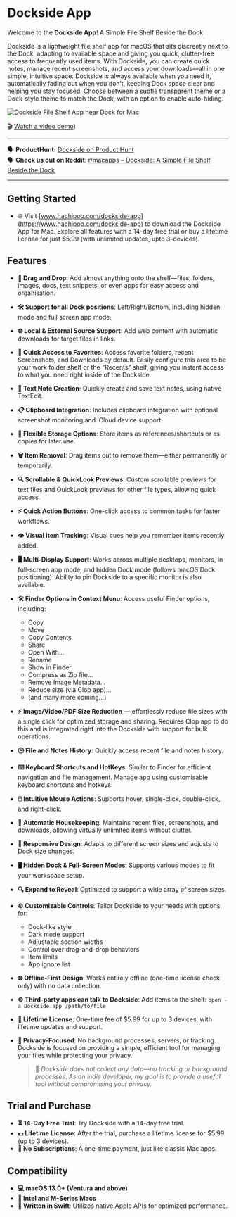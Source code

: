 # Dockside App

Welcome to the **Dockside App**! A Simple File Shelf Beside the Dock.

Dockside is a lightweight file shelf app for macOS that sits discreetly next to the Dock, adapting to available space and giving you quick, clutter-free access to frequently used items. With Dockside, you can create quick notes, manage recent screenshots, and access your downloads—all in one simple, intuitive space. Dockside is always available when you need it, automatically fading out when you don’t, keeping Dock space clear and helping you stay focused. Choose between a subtle transparent theme or a Dock-style theme to match the Dock, with an option to enable auto-hiding.

![Dockside File Shelf App near Dock for Mac](https://hachipoo.com/IntroBanner.png)

🎬 [Watch a video demo](https://www.youtube.com/watch?v=clzV8p1-7sg))

---

🗣️ **ProductHunt:** [Dockside on Product Hunt](https://www.producthunt.com/posts/dockside-app-for-mac)  
🗣️ **Check us out on Reddit**: [r/macapps – Dockside: A Simple File Shelf Beside the Dock](https://www.reddit.com/r/macapps/comments/1gadeow/introducing_dockside_a_simple_file_shelf_beside/)

---

## Getting Started

- 🌐 Visit [www.hachipoo.com/dockside-app](https://www.hachipoo.com/dockside-app) to download the Dockside App for Mac. Explore all features with a 14-day free trial or buy a lifetime license for just $5.99 (with unlimited updates, upto 3-devices).

## Features

- **📂 Drag and Drop**: Add almost anything onto the shelf—files, folders, images, docs, text snippets, or even apps for easy access and organisation.
- **🛠️ Support for all Dock positions**: Left/Right/Bottom, including hidden mode and full screen app mode. 
- **🌐 Local & External Source Support**: Add web content with automatic downloads for target files in links.
- **📁 Quick Access to Favorites**: Access favorite folders, recent Screenshots, and Downloads by default. Easily configure this area to be your work folder shelf or the "Recents" shelf, giving you instant access to what you need right inside of the Dockside.
- **📝 Text Note Creation**: Quickly create and save text notes, using native TextEdit. 
- **📋 Clipboard Integration**: Includes clipboard integration with optional screenshot monitoring and iCloud device support.
- **📌 Flexible Storage Options**: Store items as references/shortcuts or as copies for later use.
- **🗑️ Item Removal**: Drag items out to remove them—either permanently or temporarily.
- **🔍 Scrollable & QuickLook Previews**: Custom scrollable previews for text files and QuickLook previews for other file types, allowing quick access.
- **⚡ Quick Action Buttons**: One-click access to common tasks for faster workflows.
- **👁️ Visual Item Tracking**: Visual cues help you remember items recently added.
- **🖥️ Multi-Display Support**: Works across multiple desktops, monitors, in full-screen app mode, and hidden Dock mode (follows macOS Dock positioning). Ability to pin Dockside to a specific monitor is also available.
- **🛠️ Finder Options in Context Menu**: Access useful Finder options, including:
    - Copy
    - Move
    - Copy Contents
    - Share
    - Open With...
    - Rename
    - Show in Finder
    - Compress as Zip file...
    - Remove Image Metadata...
    - Reduce size (via Clop app)...
    - (and many more coming...)
- **⚡ Image/Video/PDF Size Reduction** — effortlessly reduce file sizes with a single click for optimized storage and sharing. Requires Clop app to do this and is integrated right into the Dockside with support for bulk operations.
- **🕒 File and Notes History**: Quickly access recent file and notes history.
- **⌨️ Keyboard Shortcuts and HotKeys**: Similar to Finder for efficient navigation and file management. Manage app using customisable keyboard shortcuts and hotkeys.
- **🖱️ Intuitive Mouse Actions**: Supports hover, single-click, double-click, and right-click.
- **🧹 Automatic Housekeeping**: Maintains recent files, screenshots, and downloads, allowing virtually unlimited items without clutter.
- **📐 Responsive Design**: Adapts to different screen sizes and adjusts to Dock size changes.
- **🖥️ Hidden Dock & Full-Screen Modes**: Supports various modes to fit your workspace setup.
- **🔍 Expand to Reveal**: Optimized to support a wide array of screen sizes.
- **⚙️ Customizable Controls**: Tailor Dockside to your needs with options for:
    - Dock-like style
    - Dark mode support
    - Adjustable section widths
    - Control over drag-and-drop behaviors
    - Item limits
    - App ignore list
- **🌐 Offline-First Design**: Works entirely offline (one-time license check only) with no data collection.
- **⚙️ Third-party apps can talk to Dockside**: Add items to the shelf: `open -a Dockside.app /path/to/file` 
- **💸 Lifetime License**: One-time fee of $5.99 for up to 3 devices, with lifetime updates and support.
- **🔐 Privacy-Focused**: No background processes, servers, or tracking. Dockside is focused on providing a simple, efficient tool for managing your files while protecting your privacy.
  
    > 🔐 *Dockside does not collect any data—no tracking or background processes. As an indie developer, my goal is to provide a useful tool without compromising your privacy.*

## Trial and Purchase

- **⏳ 14-Day Free Trial**: Try Dockside with a 14-day free trial.
- **💵 Lifetime License**: After the trial, purchase a lifetime license for $5.99 (up to 3 devices).
- **🚫 No Subscriptions**: A one-time payment, just like classic Mac apps.

## Compatibility

- **💻 macOS 13.0+ (Ventura and above)**
- **🚀 Intel and M-Series Macs**
- **🍏 Written in Swift**: Utilizes native Apple APIs for optimized performance.


